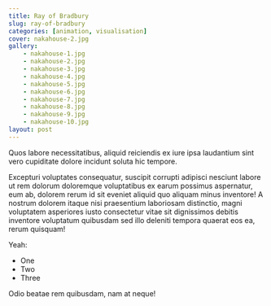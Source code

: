 ```yaml
---
title: Ray of Bradbury
slug: ray-of-bradbury
categories: [animation, visualisation]
cover: nakahouse-2.jpg
gallery:
    - nakahouse-1.jpg
    - nakahouse-2.jpg
    - nakahouse-3.jpg
    - nakahouse-4.jpg
    - nakahouse-5.jpg
    - nakahouse-6.jpg
    - nakahouse-7.jpg
    - nakahouse-8.jpg
    - nakahouse-9.jpg
    - nakahouse-10.jpg
layout: post
---
```


Quos labore necessitatibus, aliquid reiciendis ex iure ipsa laudantium sint vero cupiditate dolore incidunt soluta hic tempore.

Excepturi voluptates consequatur, suscipit corrupti adipisci nesciunt labore ut rem dolorum doloremque voluptatibus ex earum possimus aspernatur, eum ab, dolorem rerum id sit eveniet aliquid quo aliquam minus inventore! A nostrum dolorem itaque nisi praesentium laboriosam distinctio, magni voluptatem asperiores iusto consectetur vitae sit dignissimos debitis inventore voluptatum quibusdam sed illo deleniti tempora quaerat eos ea, rerum quisquam!

Yeah:

- One
- Two
- Three

Odio beatae rem quibusdam, nam at neque!
